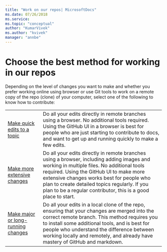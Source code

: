 ```yaml
---
title: "Work on our repos| MicrosoftDocs"
ms.date: 07/26/2018
ms.service: 
ms.topic: "conceptual"
author: "KumarVivek"
ms.author: "kvivek"
manager: "annbe"
---
```


# Choose the best method for working in our repos

Depending on the level of changes you want to make and whether you prefer working online using browser or use Git tools to work on a remote copy of the repo (clone) of your computer, select one of the following to know how to contribute:

| | |
|--|--|
|[Make quick edits to a topic](make-quick-edits.md)|Do all your edits directly in remote branches using a browser. No additional tools required. Using the GitHub UI in a browser is best for people who are just starting to contribute to docs, and want to get up and running quickly to make a few edits.|
|[Make more extensive changes](make-multiple-changes.md)|Do all your edits directly in remote branches using a browser, including adding images and working in multiple files. No additional tools required. Using the GitHub UI to make more extensive changes works best for people who plan to create detailed topics regularly. If you plan to be a regular contributor, this is a good place to start.|
|[Make major or long-running changes](make-major-changes.md)|Do all your edits in a local clone of the repo, ensuring that your changes are merged into the correct remote branch. This method requires you to install some additional tools, and is best for people who understand the difference between working locally and remotely, and already have mastery of GitHub and markdown.  
